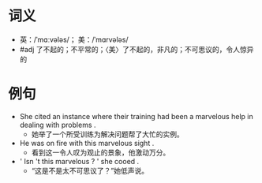 # 词义
- 英：/ˈmɑːvələs/； 美：/ˈmɑrvələs/
- #adj 了不起的；不平常的；〈美〉了不起的，非凡的；不可思议的，令人惊异的
# 例句
- She cited an instance where their training had been a marvelous help in dealing with problems .
	- 她举了一个所受训练为解决问题帮了大忙的实例。
- He was on fire with this marvelous sight .
	- 看到这一令人叹为观止的景象，他激动万分。
- ' Isn 't this marvelous ? ' she cooed .
	- “这是不是太不可思议了？”她低声说。
